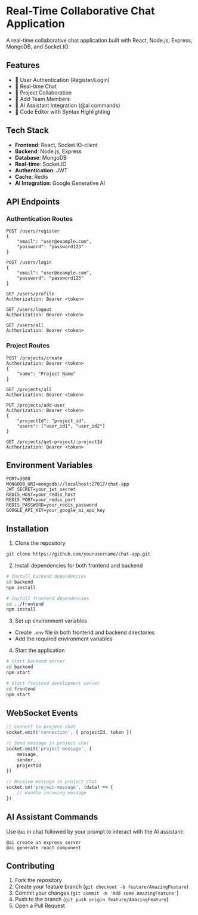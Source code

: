 # Real-Time Collaborative Chat Application

A real-time collaborative chat application built with React, Node.js, Express, MongoDB, and Socket.IO.

## Features

- 👥 User Authentication (Register/Login)
- 💬 Real-time Chat
- 🤝 Project Collaboration
- 👥 Add Team Members
- 🤖 AI Assistant Integration (@ai commands)
- 📝 Code Editor with Syntax Highlighting

## Tech Stack

- **Frontend**: React, Socket.IO-client
- **Backend**: Node.js, Express
- **Database**: MongoDB
- **Real-time**: Socket.IO
- **Authentication**: JWT
- **Cache**: Redis
- **AI Integration**: Google Generative AI

## API Endpoints

### Authentication Routes
```http
POST /users/register
{
    "email": "user@example.com",
    "password": "password123"
}

POST /users/login
{
    "email": "user@example.com",
    "password": "password123"
}

GET /users/profile
Authorization: Bearer <token>

GET /users/logout
Authorization: Bearer <token>

GET /users/all
Authorization: Bearer <token>
```

### Project Routes
```http
POST /projects/create
Authorization: Bearer <token>
{
    "name": "Project Name"
}

GET /projects/all
Authorization: Bearer <token>

PUT /projects/add-user
Authorization: Bearer <token>
{
    "projectId": "project_id",
    "users": ["user_id1", "user_id2"]
}

GET /projects/get-project/:projectId
Authorization: Bearer <token>
```

## Environment Variables

```env
PORT=3000
MONGODB_URI=mongodb://localhost:27017/chat-app
JWT_SECRET=your_jwt_secret
REDIS_HOST=your_redis_host
REDIS_PORT=your_redis_port
REDIS_PASSWORD=your_redis_password
GOOGLE_API_KEY=your_google_ai_api_key
```

## Installation

1. Clone the repository
```bash
git clone https://github.com/yourusername/chat-app.git
```

2. Install dependencies for both frontend and backend
```bash
# Install backend dependencies
cd backend
npm install

# Install frontend dependencies
cd ../frontend
npm install
```

3. Set up environment variables
- Create `.env` file in both frontend and backend directories
- Add the required environment variables

4. Start the application
```bash
# Start backend server
cd backend
npm start

# Start frontend development server
cd frontend
npm start
```

## WebSocket Events

```javascript
// Connect to project chat
socket.emit('connection', { projectId, token })

// Send message in project chat
socket.emit('project-message', { 
    message, 
    sender, 
    projectId 
})

// Receive message in project chat
socket.on('project-message', (data) => {
    // Handle incoming message
})
```

## AI Assistant Commands

Use `@ai` in chat followed by your prompt to interact with the AI assistant:

```
@ai create an express server
@ai generate react component
```

## Contributing

1. Fork the repository
2. Create your feature branch (`git checkout -b feature/AmazingFeature`)
3. Commit your changes (`git commit -m 'Add some AmazingFeature'`)
4. Push to the branch (`git push origin feature/AmazingFeature`)
5. Open a Pull Request
